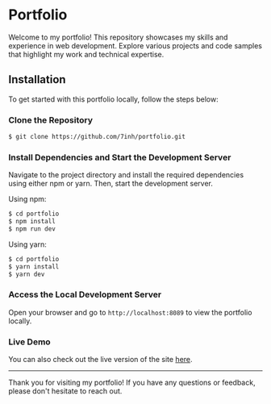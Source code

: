 # Portfolio

Welcome to my portfolio! This repository showcases my skills and experience in web development. Explore various projects and code samples that highlight my work and technical expertise.

## Installation

To get started with this portfolio locally, follow the steps below:

### Clone the Repository

```sh
$ git clone https://github.com/7inh/portfolio.git
```

### Install Dependencies and Start the Development Server

Navigate to the project directory and install the required dependencies using either npm or yarn. Then, start the development server.

Using npm:

```sh
$ cd portfolio
$ npm install
$ npm run dev
```

Using yarn:

```sh
$ cd portfolio
$ yarn install
$ yarn dev
```

### Access the Local Development Server

Open your browser and go to `http://localhost:8089` to view the portfolio locally.

### Live Demo

You can also check out the live version of the site [here](https://tranquoclinh247.github.io/).

---

Thank you for visiting my portfolio! If you have any questions or feedback, please don't hesitate to reach out.
